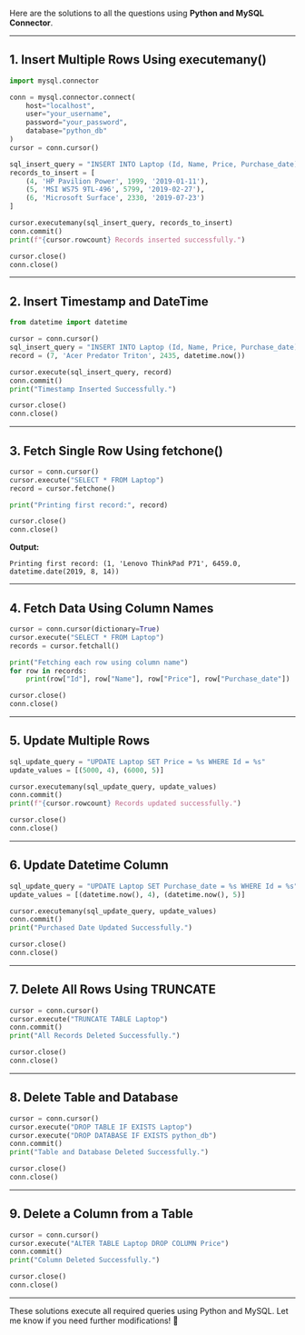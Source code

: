 Here are the solutions to all the questions using **Python and MySQL Connector**.

---

## **1. Insert Multiple Rows Using executemany()**
```python
import mysql.connector

conn = mysql.connector.connect(
    host="localhost",
    user="your_username",
    password="your_password",
    database="python_db"
)
cursor = conn.cursor()

sql_insert_query = "INSERT INTO Laptop (Id, Name, Price, Purchase_date) VALUES (%s, %s, %s, %s)"
records_to_insert = [
    (4, 'HP Pavilion Power', 1999, '2019-01-11'),
    (5, 'MSI WS75 9TL-496', 5799, '2019-02-27'),
    (6, 'Microsoft Surface', 2330, '2019-07-23')
]

cursor.executemany(sql_insert_query, records_to_insert)
conn.commit()
print(f"{cursor.rowcount} Records inserted successfully.")

cursor.close()
conn.close()
```

---

## **2. Insert Timestamp and DateTime**
```python
from datetime import datetime

cursor = conn.cursor()
sql_insert_query = "INSERT INTO Laptop (Id, Name, Price, Purchase_date) VALUES (%s, %s, %s, %s)"
record = (7, 'Acer Predator Triton', 2435, datetime.now())

cursor.execute(sql_insert_query, record)
conn.commit()
print("Timestamp Inserted Successfully.")

cursor.close()
conn.close()
```

---

## **3. Fetch Single Row Using fetchone()**
```python
cursor = conn.cursor()
cursor.execute("SELECT * FROM Laptop")
record = cursor.fetchone()

print("Printing first record:", record)

cursor.close()
conn.close()
```

**Output:**
```
Printing first record: (1, 'Lenovo ThinkPad P71', 6459.0, datetime.date(2019, 8, 14))
```

---

## **4. Fetch Data Using Column Names**
```python
cursor = conn.cursor(dictionary=True)
cursor.execute("SELECT * FROM Laptop")
records = cursor.fetchall()

print("Fetching each row using column name")
for row in records:
    print(row["Id"], row["Name"], row["Price"], row["Purchase_date"])

cursor.close()
conn.close()
```

---

## **5. Update Multiple Rows**
```python
sql_update_query = "UPDATE Laptop SET Price = %s WHERE Id = %s"
update_values = [(5000, 4), (6000, 5)]

cursor.executemany(sql_update_query, update_values)
conn.commit()
print(f"{cursor.rowcount} Records updated successfully.")

cursor.close()
conn.close()
```

---

## **6. Update Datetime Column**
```python
sql_update_query = "UPDATE Laptop SET Purchase_date = %s WHERE Id = %s"
update_values = [(datetime.now(), 4), (datetime.now(), 5)]

cursor.executemany(sql_update_query, update_values)
conn.commit()
print("Purchased Date Updated Successfully.")

cursor.close()
conn.close()
```

---

## **7. Delete All Rows Using TRUNCATE**
```python
cursor = conn.cursor()
cursor.execute("TRUNCATE TABLE Laptop")
conn.commit()
print("All Records Deleted Successfully.")

cursor.close()
conn.close()
```

---

## **8. Delete Table and Database**
```python
cursor = conn.cursor()
cursor.execute("DROP TABLE IF EXISTS Laptop")
cursor.execute("DROP DATABASE IF EXISTS python_db")
conn.commit()
print("Table and Database Deleted Successfully.")

cursor.close()
conn.close()
```

---

## **9. Delete a Column from a Table**
```python
cursor = conn.cursor()
cursor.execute("ALTER TABLE Laptop DROP COLUMN Price")
conn.commit()
print("Column Deleted Successfully.")

cursor.close()
conn.close()
```

---

These solutions execute all required queries using Python and MySQL. Let me know if you need further modifications! 🚀